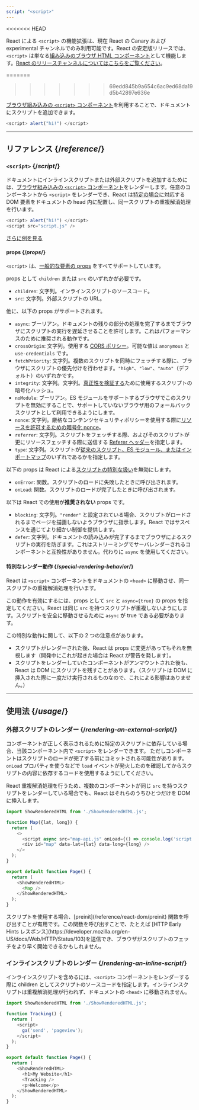 ```yaml
---
script: "<script>"
---
```


<<<<<<< HEAD
<Canary>

React による `<script>` の機能拡張は、現在 React の Canary および experimental チャンネルでのみ利用可能です。React の安定版リリースでは、`<script>` は単なる[組み込みのブラウザ HTML コンポーネント](https://react.dev/reference/react-dom/components#all-html-components)として機能します。[React のリリースチャンネルについてはこちらをご覧ください](/community/versioning-policy#all-release-channels)。

</Canary>

=======
>>>>>>> 69edd845b9a654c6ac9ed68da19d5b42897e636e
<Intro>

[ブラウザ組み込みの `<script>` コンポーネント](https://developer.mozilla.org/en-US/docs/Web/HTML/Element/script)を利用することで、ドキュメントにスクリプトを追加できます。

```js
<script> alert("hi!") </script>
```

</Intro>

<InlineToc />

---

## リファレンス {/*reference*/}

### `<script>` {/*script*/}

ドキュメントにインラインスクリプトまたは外部スクリプトを追加するためには、[ブラウザ組み込みの `<script>` コンポーネント](https://developer.mozilla.org/en-US/docs/Web/HTML/Element/script)をレンダーします。任意のコンポーネントから `<script>` をレンダーでき、React は[特定の場合](#special-rendering-behavior)に対応する DOM 要素をドキュメントの head 内に配置し、同一スクリプトの重複解消処理を行います。

```js
<script> alert("hi!") </script>
<script src="script.js" />
```

[さらに例を見る](#usage)

#### props {/*props*/}

`<script>` は、[一般的な要素の props](/reference/react-dom/components/common#props) をすべてサポートしています。

props として `children` または `src` のいずれかが必要です。

* `children`: 文字列。インラインスクリプトのソースコード。
* `src`: 文字列。外部スクリプトの URL。

他に、以下の props がサポートされます。

* `async`: ブーリアン。ドキュメントの残りの部分の処理を完了するまでブラウザにスクリプトの実行を遅延させることを許可します。これはパフォーマンスのために推奨される動作です。
* `crossOrigin`: 文字列。使用する [CORS ポリシー](https://developer.mozilla.org/en-US/docs/Web/HTML/Attributes/crossorigin)。可能な値は `anonymous` と `use-credentials` です。
* `fetchPriority`: 文字列。複数のスクリプトを同時にフェッチする際に、ブラウザにスクリプトの優先付けを行わせます。`"high"`、`"low"`、`"auto"`（デフォルト）のいずれかです。
* `integrity`: 文字列。文字列。[真正性を検証する](https://developer.mozilla.org/en-US/docs/Web/Security/Subresource_Integrity)ために使用するスクリプトの暗号化ハッシュ。
* `noModule`: ブーリアン。ES モジュールをサポートするブラウザでこのスクリプトを無効にすることで、サポートしていないブラウザ用のフォールバックスクリプトとして利用できるようにします。
* `nonce`: 文字列。厳格なコンテンツセキュリティポリシーを使用する際に[リソースを許可するための暗号化 nonce](https://developer.mozilla.org/en-US/docs/Web/HTML/Global_attributes/nonce)。
* `referrer`: 文字列。スクリプトをフェッチする際、およびそのスクリプトが更にリソースフェッチする際に送信する [Referer ヘッダー](https://developer.mozilla.org/en-US/docs/Web/HTML/Element/script#referrerpolicy)を指定します。
* `type`: 文字列。スクリプトが[従来のスクリプト、ES モジュール、またはインポートマップ](https://developer.mozilla.org/en-US/docs/Web/HTML/Element/script/type)のいずれであるかを指定します。

以下の props は React による[スクリプトの特別な扱い](#special-rendering-behavior)を無効にします。

* `onError`: 関数。スクリプトのロードに失敗したときに呼び出されます。
* `onLoad`: 関数。スクリプトのロードが完了したときに呼び出されます。

以下は React での使用が**推奨されない** props です。

* `blocking`: 文字列。`"render"` と設定されている場合、スクリプトがロードされるまでページを描画しないようブラウザに指示します。React ではサスペンスを通じてより細かい制御を提供します。
* `defer`: 文字列。ドキュメントの読み込みが完了するまでブラウザによるスクリプトの実行を防ぎます。これはストリーミングでサーバレンダーされるコンポーネントと互換性がありません。代わりに `async` を使用してください。

#### 特別なレンダー動作 {/*special-rendering-behavior*/}

React は `<script>` コンポーネントをドキュメントの `<head>` に移動させ、同一スクリプトの重複解消処理を行います。

この動作を有効にするには、props として `src` と `async={true}` の props を指定してください。React は同じ `src` を持つスクリプトが重複しないようにします。スクリプトを安全に移動させるために `async` が true である必要があります。

この特別な動作に関して、以下の 2 つの注意点があります。

* スクリプトがレンダーされた後、React は props に変更があってもそれを無視します（開発中にこれが起きた場合は React が警告を発します）。
* スクリプトをレンダーしていたコンポーネントがアンマウントされた後も、React は DOM にスクリプトを残すことがあります。（スクリプトは DOM に挿入された際に一度だけ実行されるものなので、これによる影響はありません。）

---

## 使用法 {/*usage*/}

### 外部スクリプトのレンダー {/*rendering-an-external-script*/}

コンポーネントが正しく表示されるために特定のスクリプトに依存している場合、当該コンポーネント内で `<script>` をレンダーできます。
ただしコンポーネントはスクリプトのロードが完了する前にコミットされる可能性があります。
`onLoad` プロパティを使うなどで `load` イベントが発火したのを確認してからスクリプトの内容に依存するコードを使用するようにしてください。

React 重複解消処理を行うため、複数のコンポーネントが同じ `src` を持つスクリプトをレンダーしている場合でも、React はそれらのうちひとつだけを DOM に挿入します。

<SandpackWithHTMLOutput>

```js src/App.js active
import ShowRenderedHTML from './ShowRenderedHTML.js';

function Map({lat, long}) {
  return (
    <>
      <script async src="map-api.js" onLoad={() => console.log('script loaded')} />
      <div id="map" data-lat={lat} data-long={long} />
    </>
  );
}

export default function Page() {
  return (
    <ShowRenderedHTML>
      <Map />
    </ShowRenderedHTML>
  );
}
```

</SandpackWithHTMLOutput>

<Note>
スクリプトを使用する場合、[preinit](/reference/react-dom/preinit) 関数を呼び出すことが有用です。この関数を呼び出すことで、たとえば [HTTP Early Hints レスポンス](https://developer.mozilla.org/en-US/docs/Web/HTTP/Status/103)を送信でき、ブラウザがスクリプトのフェッチをより早く開始できるかもしれません。
</Note>

### インラインスクリプトのレンダー {/*rendering-an-inline-script*/}

インラインスクリプトを含めるには、`<script>` コンポーネントをレンダーする際に children としてスクリプトのソースコードを指定します。インラインスクリプトは重複解消処理が行われず、ドキュメントの `<head>` に移動されません。

<SandpackWithHTMLOutput>

```js src/App.js active
import ShowRenderedHTML from './ShowRenderedHTML.js';

function Tracking() {
  return (
    <script>
      ga('send', 'pageview');
    </script>
  );
}

export default function Page() {
  return (
    <ShowRenderedHTML>
      <h1>My Website</h1>
      <Tracking />
      <p>Welcome</p>
    </ShowRenderedHTML>
  );
}
```

</SandpackWithHTMLOutput>
